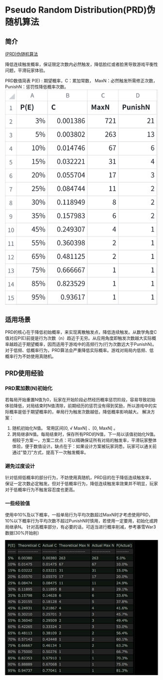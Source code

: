 # Pseudo Random Distribution(PRD)伪随机算法

## 简介

[(PRD)伪随机算法](https://liquipedia.net/dota2/Pseudo_Random_Distribution)

降低连续触发概率，保证限定次数内必然触发，降低脸红或者脸黑导致游戏平衡性问题，平滑玩家体验。

PRD数值简表
P(E) : 期望概率，C：累加常数， MaxN：必然触发所需修正次数，PunishN：惩罚性降低概率次数。
![Alt text](<Pseudo Random Distribution(PRD)伪随机算法/image.png>)

## 适用场景
PRD的核心在于降低初始概率，来实现离散触发点，降低连续触发。从数学角度C值对应P(E)前提是行为次数（n）趋近于无穷。从应用角度即触发次数越大实际概率越趋近于期望概率，因而适用于游戏中的高频行为(行为次数远大于PunishN)。
对于低频、低概率行为，PRD算法会严重降低实际概率。游戏对局局内低频、低概率行为不妨使用真随机。


## PRD使用经验
### PRD累加数(N)初始化
若每局开始重置N值为0，玩家在开始阶段必然经历概率惩罚阶段，容易导致初始体验降低，对局结束时N值清除，前期经历的惩罚没有得到奖励，所以游戏中的实际概率是低于期望概率的，单局行为触发次数越低，降低概率影响越大。
解决方案：
1.  随机初始化N值。 常用区间[0, √ MaxN] 、[0, MaxN] 。
2.  跨局继承N值。每局结束时，保存所有PRD的N值，下一局以该值初始化N值。
相较于方案一，方案二优点：可以精确保证所有对局的触发率，平滑玩家整体体验，便于数值设计。缺点在于：如果设计方案被玩家洞悉，玩家可以通关前通过"垫刀"方式，提高下一次触发概率。
### 避免过度设计
针对低频低概率的部分行为，不妨使用真随机，PRD目的在于降低连续触发率，保证一定次数必定触发。但对于低概率行为，降低连续触发率效果并不明显，玩家对于低概率行为不触发容忍度也更高。
### 一些经验值
使用中10%及以下概率，一般单局行为平均次数超过MaxN时才考虑使用PRD，10%以下概率行为平均次数不超过PunishN时慎用，若使用一定要用，初始化或跨局继承N。
针对高概率部分，有必要的话，可适当进行概率削减，参考暴雪War3数据(30%开始削）

![Alt text](<Pseudo Random Distribution(PRD)伪随机算法/image-1.png>)